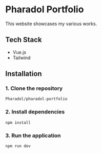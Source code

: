 # Pharadol Portfolio
This website showcases my various works.


## Tech Stack
 - Vue.js
 - Tailwind



## Installation
### 1. Clone the repository
    Pharadol/pharadol-portfolio
### 2. Install dependencies
    npm install
### 3. Run the application
    npm run dev
